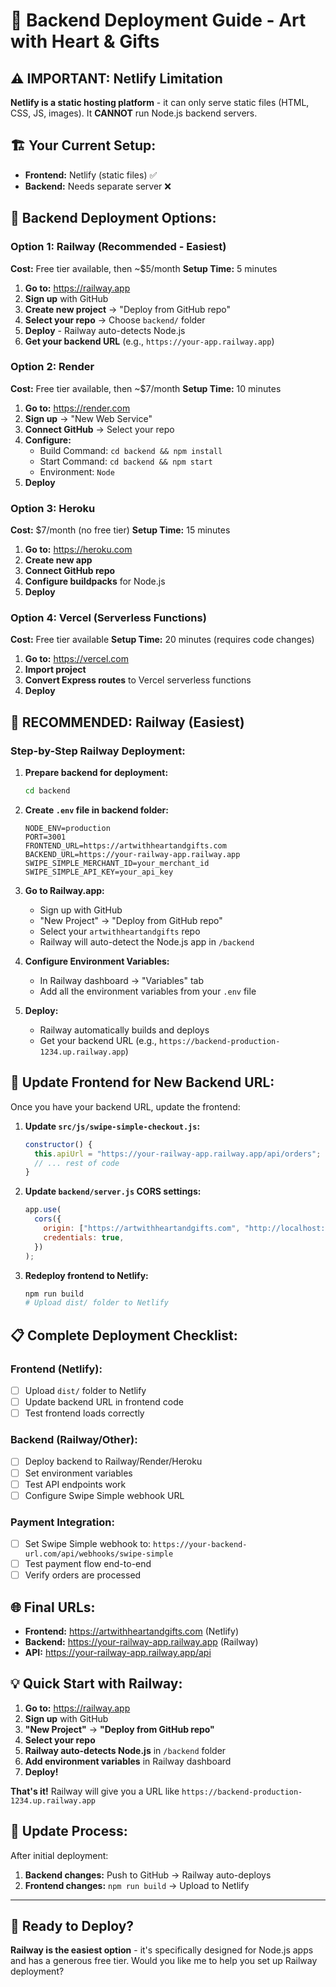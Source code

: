 # 🚀 Backend Deployment Guide - Art with Heart & Gifts

## ⚠️ **IMPORTANT: Netlify Limitation**

**Netlify is a static hosting platform** - it can only serve static files (HTML, CSS, JS, images). It **CANNOT** run Node.js backend servers.

## 🏗️ **Your Current Setup:**

- **Frontend:** Netlify (static files) ✅
- **Backend:** Needs separate server ❌

## 🎯 **Backend Deployment Options:**

### **Option 1: Railway (Recommended - Easiest)**

**Cost:** Free tier available, then ~$5/month
**Setup Time:** 5 minutes

1. **Go to:** https://railway.app
2. **Sign up** with GitHub
3. **Create new project** → "Deploy from GitHub repo"
4. **Select your repo** → Choose `backend/` folder
5. **Deploy** - Railway auto-detects Node.js
6. **Get your backend URL** (e.g., `https://your-app.railway.app`)

### **Option 2: Render**

**Cost:** Free tier available, then ~$7/month
**Setup Time:** 10 minutes

1. **Go to:** https://render.com
2. **Sign up** → "New Web Service"
3. **Connect GitHub** → Select your repo
4. **Configure:**
   - Build Command: `cd backend && npm install`
   - Start Command: `cd backend && npm start`
   - Environment: `Node`
5. **Deploy**

### **Option 3: Heroku**

**Cost:** $7/month (no free tier)
**Setup Time:** 15 minutes

1. **Go to:** https://heroku.com
2. **Create new app**
3. **Connect GitHub repo**
4. **Configure buildpacks** for Node.js
5. **Deploy**

### **Option 4: Vercel (Serverless Functions)**

**Cost:** Free tier available
**Setup Time:** 20 minutes (requires code changes)

1. **Go to:** https://vercel.com
2. **Import project**
3. **Convert Express routes** to Vercel serverless functions
4. **Deploy**

## 🎯 **RECOMMENDED: Railway (Easiest)**

### **Step-by-Step Railway Deployment:**

1. **Prepare backend for deployment:**

   ```bash
   cd backend
   ```

2. **Create `.env` file in backend folder:**

   ```env
   NODE_ENV=production
   PORT=3001
   FRONTEND_URL=https://artwithheartandgifts.com
   BACKEND_URL=https://your-railway-app.railway.app
   SWIPE_SIMPLE_MERCHANT_ID=your_merchant_id
   SWIPE_SIMPLE_API_KEY=your_api_key
   ```

3. **Go to Railway.app:**

   - Sign up with GitHub
   - "New Project" → "Deploy from GitHub repo"
   - Select your `artwithheartandgifts` repo
   - Railway will auto-detect the Node.js app in `/backend`

4. **Configure Environment Variables:**

   - In Railway dashboard → "Variables" tab
   - Add all the environment variables from your `.env` file

5. **Deploy:**
   - Railway automatically builds and deploys
   - Get your backend URL (e.g., `https://backend-production-1234.up.railway.app`)

## 🔧 **Update Frontend for New Backend URL:**

Once you have your backend URL, update the frontend:

1. **Update `src/js/swipe-simple-checkout.js`:**

   ```javascript
   constructor() {
     this.apiUrl = "https://your-railway-app.railway.app/api/orders";
     // ... rest of code
   }
   ```

2. **Update `backend/server.js` CORS settings:**

   ```javascript
   app.use(
     cors({
       origin: ["https://artwithheartandgifts.com", "http://localhost:5173"],
       credentials: true,
     })
   );
   ```

3. **Redeploy frontend to Netlify:**
   ```bash
   npm run build
   # Upload dist/ folder to Netlify
   ```

## 📋 **Complete Deployment Checklist:**

### **Frontend (Netlify):**

- [ ] Upload `dist/` folder to Netlify
- [ ] Update backend URL in frontend code
- [ ] Test frontend loads correctly

### **Backend (Railway/Other):**

- [ ] Deploy backend to Railway/Render/Heroku
- [ ] Set environment variables
- [ ] Test API endpoints work
- [ ] Configure Swipe Simple webhook URL

### **Payment Integration:**

- [ ] Set Swipe Simple webhook to: `https://your-backend-url.com/api/webhooks/swipe-simple`
- [ ] Test payment flow end-to-end
- [ ] Verify orders are processed

## 🌐 **Final URLs:**

- **Frontend:** https://artwithheartandgifts.com (Netlify)
- **Backend:** https://your-railway-app.railway.app (Railway)
- **API:** https://your-railway-app.railway.app/api

## 💡 **Quick Start with Railway:**

1. **Go to:** https://railway.app
2. **Sign up** with GitHub
3. **"New Project"** → **"Deploy from GitHub repo"**
4. **Select your repo**
5. **Railway auto-detects Node.js** in `/backend` folder
6. **Add environment variables** in Railway dashboard
7. **Deploy!**

**That's it!** Railway will give you a URL like `https://backend-production-1234.up.railway.app`

## 🔄 **Update Process:**

After initial deployment:

1. **Backend changes:** Push to GitHub → Railway auto-deploys
2. **Frontend changes:** `npm run build` → Upload to Netlify

---

## 🎉 **Ready to Deploy?**

**Railway is the easiest option** - it's specifically designed for Node.js apps and has a generous free tier. Would you like me to help you set up Railway deployment?
